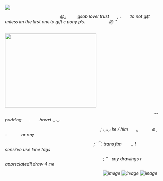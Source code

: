 ![](https://komarev.com/ghpvc/?username=litteryzu&color=825244&style=plastic&label=◡+VIEWS) 

<p style="text align: justify;"><em>&nbsp; &nbsp; &nbsp; &nbsp; &nbsp; &nbsp; &nbsp; &nbsp; &nbsp; &nbsp; &nbsp; &nbsp; &nbsp; &nbsp; &nbsp; &nbsp; &nbsp; &nbsp; &nbsp; &nbsp; &nbsp; &nbsp; &nbsp;  @;;&nbsp;&nbsp;&nbsp;&nbsp;&nbsp;&nbsp;&nbsp;&nbsp;  goob lover trust &nbsp;&nbsp;&nbsp;&nbsp;&nbsp; , .&nbsp;&nbsp;&nbsp;&nbsp;&nbsp;&nbsp; do not gift unless im the first one to gift a pony pls.&nbsp;&nbsp;&nbsp;&nbsp;&nbsp;&nbsp;&nbsp;&nbsp;&nbsp; &nbsp; &nbsp;&nbsp;&nbsp;&nbsp;&nbsp;&nbsp;&nbsp; @ '' <p>

<p style="text-align: justify;"><em>&nbsp; &nbsp; &nbsp; &nbsp; &nbsp; &nbsp; &nbsp; &nbsp; &nbsp; &nbsp; &nbsp; &nbsp; &nbsp; &nbsp; &nbsp; &nbsp; &nbsp; &nbsp; &nbsp; &nbsp; &nbsp; &nbsp; &nbsp; &nbsp; &nbsp; &nbsp; &nbsp; &nbsp; &nbsp; &nbsp; &nbsp; &nbsp; &nbsp; &nbsp; &nbsp; &nbsp; &nbsp; &nbsp; &nbsp; &nbsp; &nbsp; &nbsp; <img src="https://github.com/user-attachments/assets/b46ff2c4-a364-4ce1-a428-bf5832111dac"
class="fr-fic fr-dib" width="300" height="244.712"></p>

<p style="text-align: justify;"><em>&nbsp; &nbsp; &nbsp; &nbsp; &nbsp; &nbsp; &nbsp; &nbsp; &nbsp; &nbsp; &nbsp; &nbsp; &nbsp; &nbsp; &nbsp; &nbsp; &nbsp; &nbsp; &nbsp; &nbsp; &nbsp; &nbsp; &nbsp; &nbsp; &nbsp; &nbsp; &nbsp; &nbsp; &nbsp; &nbsp; &nbsp; &nbsp; &nbsp; &nbsp; &nbsp; &nbsp; &nbsp; &nbsp; &nbsp; &nbsp; &nbsp; &nbsp; &nbsp; &nbsp; &nbsp; &nbsp; "" pudding&nbsp;&nbsp;&nbsp;&nbsp;&nbsp;&nbsp;.&nbsp;&nbsp;&nbsp;&nbsp;&nbsp;&nbsp;&nbsp;&nbsp;bread ◡◡ &nbsp;</p>

<p style="text align: justify;"><em>&nbsp; &nbsp; &nbsp; &nbsp; &nbsp; &nbsp; &nbsp; &nbsp; &nbsp; &nbsp; &nbsp; &nbsp; &nbsp; &nbsp; &nbsp; &nbsp; &nbsp; &nbsp; &nbsp; &nbsp; &nbsp; &nbsp; &nbsp; &nbsp; &nbsp; &nbsp; &nbsp; &nbsp; &nbsp; &nbsp; &nbsp; &nbsp; &nbsp; &nbsp; &nbsp; &nbsp; &nbsp; &nbsp; &nbsp; &nbsp;  ; ◡◡  he / him&nbsp;&nbsp;&nbsp;&nbsp;&nbsp;&nbsp;&nbsp;,,&nbsp;&nbsp;&nbsp;&nbsp;&nbsp;&nbsp;&nbsp;&nbsp;&nbsp;&nbsp;&nbsp;ര   ۪ - &nbsp;&nbsp;&nbsp;&nbsp;&nbsp;&nbsp;&nbsp;&nbsp;&nbsp;&nbsp;&nbsp;or any  &nbsp;</p> 

<p style="text align: justify;"><em>&nbsp; &nbsp; &nbsp; &nbsp; &nbsp; &nbsp; &nbsp; &nbsp; &nbsp; &nbsp; &nbsp; &nbsp; &nbsp; &nbsp; &nbsp; &nbsp; &nbsp; &nbsp; &nbsp; &nbsp; &nbsp; &nbsp; &nbsp; &nbsp; &nbsp; &nbsp; &nbsp; &nbsp; &nbsp; &nbsp; &nbsp; &nbsp; &nbsp; &nbsp; &nbsp; &nbsp; &nbsp; ;    ݁   ⏜𝅄 trans ftm &nbsp;&nbsp;&nbsp;&nbsp;&nbsp;&nbsp;&nbsp;.. ! &nbsp;&nbsp;&nbsp;&nbsp;&nbsp;&nbsp;&nbsp;&nbsp;&nbsp;&nbsp;&nbsp;&nbsp; sensitve use tone tags &nbsp;</p>

<p style="text align: justify;"><em>&nbsp; &nbsp; &nbsp; &nbsp; &nbsp; &nbsp; &nbsp; &nbsp; &nbsp; &nbsp; &nbsp; &nbsp; &nbsp; &nbsp; &nbsp; &nbsp; &nbsp; &nbsp; &nbsp; &nbsp; &nbsp; &nbsp; &nbsp; &nbsp; &nbsp; &nbsp; &nbsp; &nbsp; &nbsp; &nbsp; &nbsp; &nbsp; &nbsp; &nbsp; &nbsp; &nbsp; &nbsp; &nbsp; &nbsp; &nbsp; &nbsp; ; '' &nbsp; any drawings r appreciated!! <a href="https://glistenskinner.straw.page" id=""  >draw 4 me </a> 


&nbsp; &nbsp; &nbsp; &nbsp; &nbsp; &nbsp; &nbsp; &nbsp; &nbsp; &nbsp; &nbsp; &nbsp; &nbsp; &nbsp; &nbsp; &nbsp; &nbsp; &nbsp; &nbsp; &nbsp; &nbsp; &nbsp; &nbsp; &nbsp; &nbsp; &nbsp; &nbsp; &nbsp; &nbsp; &nbsp; &nbsp; &nbsp; &nbsp; &nbsp; &nbsp; &nbsp; &nbsp; &nbsp; &nbsp; &nbsp; &nbsp;  ![image](https://github.com/user-attachments/assets/8592ddae-abfd-4ee6-9021-177e7aae18b0)  ![image](https://github.com/user-attachments/assets/8b1d0193-ad68-4f1a-b03b-ca96e70cd7e3) ![image](https://github.com/user-attachments/assets/2de8db95-4241-44ed-8da3-529fa9ea4477)



